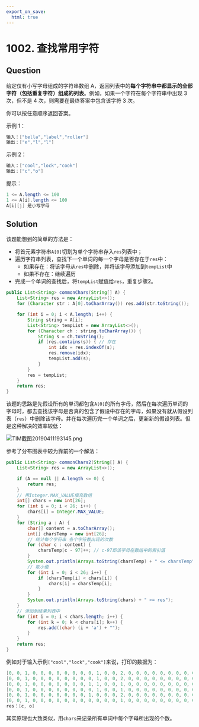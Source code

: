 ```yaml
---
export_on_save:
  html: true
---
```


# 1002. 查找常用字符

## Question

给定仅有小写字母组成的字符串数组 A，返回列表中的**每个字符串中都显示的全部字符（包括重复字符）组成的列表**。例如，如果一个字符在每个字符串中出现 3 次，但不是 4 次，则需要在最终答案中包含该字符 3 次。

你可以按任意顺序返回答案。

示例 1：

```java
输入：["bella","label","roller"]
输出：["e","l","l"]
```

示例 2：

```java
输入：["cool","lock","cook"]
输出：["c","o"]
```
 
提示：

```java
1 <= A.length <= 100
1 <= A[i].length <= 100
A[i][j] 是小写字母
```

## Solution

该题能想到的简单的方法是：

- 将首元素字符串`A[0]`切割为单个字符串存入`res`列表中；
- 遍历字符串列表，查找下一个单词的每一个字母是否存在于`res`中：
    - 如果存在：将该字母从`res`中删除，并将该字母添加到`tempList`中
    - 如果不存在：继续遍历
- 完成一个单词的查找后，将`tempList`赋值给`res`，重复步骤2。

```java
public List<String> commonChars(String[] A) {
    List<String> res = new ArrayList<>();
    for (Character str : A[0].toCharArray()) res.add(str.toString());

    for (int i = 0; i < A.length; i++) {
        String string = A[i];
        List<String> tempList = new ArrayList<>();
        for (Character ch : string.toCharArray()) {
            String s = ch.toString();
            if (res.contains(s)) { // 存在
                int idx = res.indexOf(s);
                res.remove(idx);
                tempList.add(s);
            }
        }
        res = tempList;
    }
    return res;
}
```

该题的思路是先假设所有的单词都包含`A[0]`的所有字母，然后在每次遍历单词的字母时，都去查找该字母是否真的包含了假设中存在的字母，如果没有就从假设列表（`res`）中删除该字母。并在每次遍历完一个单词之后，更新新的假设列表。但是这种解决的效率较低：

![TIM截图20190411193145.png](https://i.loli.net/2019/04/11/5caf25b40dba9.png)

参考了分布图表中较为靠前的一个解法：

```java
public List<String> commonChars2(String[] A) {
    List<String> res = new ArrayList<>();

    if (A == null || A.length <= 0) {
        return res;
    }
    // 用Integer.MAX_VALUE填充数组
    int[] chars = new int[26];
    for (int i = 0; i < 26; i++) {
        chars[i] = Integer.MAX_VALUE;
    }
    for (String a : A) {
        char[] content = a.toCharArray();
        int[] charsTemp = new int[26];
        // 统计每个字符串 各个字符数出现的次数
        for (char c : content) {
            charsTemp[c - 97]++; // c-97即该字母在数组中的索引值
        }
        System.out.println(Arrays.toString(charsTemp) + " <= charsTemp");
        // 取小值
        for (int i = 0; i < 26; i++) {
            if (charsTemp[i] < chars[i]) {
                chars[i] = charsTemp[i];
            }
        }
        System.out.println(Arrays.toString(chars) + " <= res");
    }
    // 添加到结果列表中
    for (int i = 0; i < chars.length; i++) {
        for (int k = 0; k < chars[i]; k++) {
            res.add((char) (i + 'a') + "");
        }
    }
    return res;
}
```

例如对于输入示例`["cool","lock","cook"]`来说，打印的数据为：

```java
[0, 0, 1, 0, 0, 0, 0, 0, 0, 0, 0, 1, 0, 0, 2, 0, 0, 0, 0, 0, 0, 0, 0, 0, 0, 0] <= charsTemp
[0, 0, 1, 0, 0, 0, 0, 0, 0, 0, 0, 1, 0, 0, 2, 0, 0, 0, 0, 0, 0, 0, 0, 0, 0, 0] <= res
[0, 0, 1, 0, 0, 0, 0, 0, 0, 0, 1, 1, 0, 0, 1, 0, 0, 0, 0, 0, 0, 0, 0, 0, 0, 0] <= charsTemp
[0, 0, 1, 0, 0, 0, 0, 0, 0, 0, 0, 1, 0, 0, 1, 0, 0, 0, 0, 0, 0, 0, 0, 0, 0, 0] <= res
[0, 0, 1, 0, 0, 0, 0, 0, 0, 0, 1, 0, 0, 0, 2, 0, 0, 0, 0, 0, 0, 0, 0, 0, 0, 0] <= charsTemp
[0, 0, 1, 0, 0, 0, 0, 0, 0, 0, 0, 0, 0, 0, 1, 0, 0, 0, 0, 0, 0, 0, 0, 0, 0, 0] <= res
res：[c, o]
```

其实原理也大致类似，用`chars`来记录所有单词中每个字母所出现的个数。